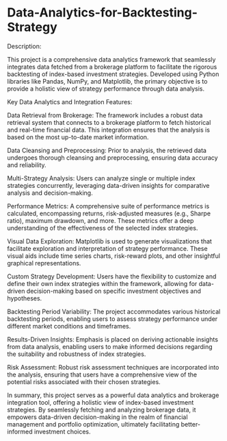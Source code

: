 # Data-Analytics-for-Backtesting-Strategy

Description:

This project is a comprehensive data analytics framework that seamlessly integrates data fetched from a brokerage platform to facilitate the rigorous backtesting of index-based investment strategies. Developed using Python libraries like Pandas, NumPy, and Matplotlib, the primary objective is to provide a holistic view of strategy performance through data analysis.

Key Data Analytics and Integration Features:

Data Retrieval from Brokerage: The framework includes a robust data retrieval system that connects to a brokerage platform to fetch historical and real-time financial data. This integration ensures that the analysis is based on the most up-to-date market information.

Data Cleansing and Preprocessing: Prior to analysis, the retrieved data undergoes thorough cleansing and preprocessing, ensuring data accuracy and reliability.

Multi-Strategy Analysis: Users can analyze single or multiple index strategies concurrently, leveraging data-driven insights for comparative analysis and decision-making.

Performance Metrics: A comprehensive suite of performance metrics is calculated, encompassing returns, risk-adjusted measures (e.g., Sharpe ratio), maximum drawdown, and more. These metrics offer a deep understanding of the effectiveness of the selected index strategies.

Visual Data Exploration: Matplotlib is used to generate visualizations that facilitate exploration and interpretation of strategy performance. These visual aids include time series charts, risk-reward plots, and other insightful graphical representations.

Custom Strategy Development: Users have the flexibility to customize and define their own index strategies within the framework, allowing for data-driven decision-making based on specific investment objectives and hypotheses.

Backtesting Period Variability: The project accommodates various historical backtesting periods, enabling users to assess strategy performance under different market conditions and timeframes.

Results-Driven Insights: Emphasis is placed on deriving actionable insights from data analysis, enabling users to make informed decisions regarding the suitability and robustness of index strategies.

Risk Assessment: Robust risk assessment techniques are incorporated into the analysis, ensuring that users have a comprehensive view of the potential risks associated with their chosen strategies.

In summary, this project serves as a powerful data analytics and brokerage integration tool, offering a holistic view of index-based investment strategies. By seamlessly fetching and analyzing brokerage data, it empowers data-driven decision-making in the realm of financial management and portfolio optimization, ultimately facilitating better-informed investment choices.
